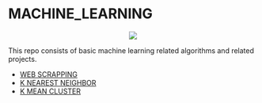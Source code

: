 # MACHINE_LEARNING

<p align="center" width="200px">
  <img src="https://user-images.githubusercontent.com/66458303/133468526-1a8126b7-a549-4eda-8df5-3219f804b1a8.png">
</p>


This repo consists of basic machine learning related algorithms and related projects.

* [WEB SCRAPPING](https://github.com/aditya-2703/MACHINE_LEARNING/tree/main/DATA%20VISUALIZATION)
* [K NEAREST NEIGHBOR](https://github.com/aditya-2703/MACHINE_LEARNING/tree/main/KNN-CLASSIFICATION)
* [K MEAN CLUSTER](https://github.com/aditya-2703/MACHINE_LEARNING/tree/main/K-MEAN%20CLUSTER)
